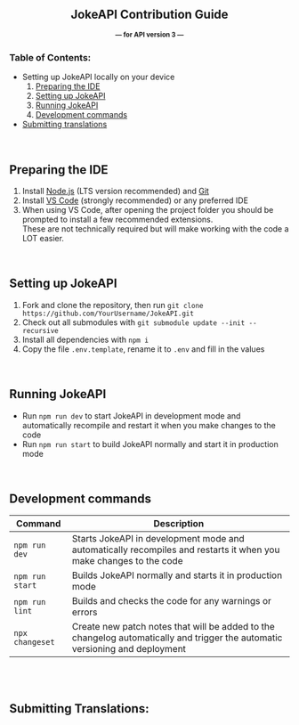 <div style="text-align:center;" align="center">

## JokeAPI Contribution Guide
<b><sup>— for API version 3 —</sup></b>

</div>

### Table of Contents:
- Setting up JokeAPI locally on your device
  1. [Preparing the IDE](#preparing-the-ide)
  2. [Setting up JokeAPI](#setting-up-jokeapi)
  3. [Running JokeAPI](#running-jokeapi)
  4. [Development commands](#development-commands)
- [Submitting translations](#submitting-translations)

<br>

## Preparing the IDE
1. Install [Node.js](https://nodejs.org/) (LTS version recommended) and [Git](https://git-scm.com/)
2. Install [VS Code](https://code.visualstudio.com/) (strongly recommended) or any preferred IDE
3. When using VS Code, after opening the project folder you should be prompted to install a few recommended extensions.  
  These are not technically required but will make working with the code a LOT easier.

<br>

## Setting up JokeAPI
1. Fork and clone the repository, then run `git clone https://github.com/YourUsername/JokeAPI.git`
2. Check out all submodules with `git submodule update --init --recursive`
3. Install all dependencies with `npm i`
4. Copy the file `.env.template`, rename it to `.env` and fill in the values

<br>

## Running JokeAPI
- Run `npm run dev` to start JokeAPI in development mode and automatically recompile and restart it when you make changes to the code
- Run `npm run start` to build JokeAPI normally and start it in production mode

<br>

## Development commands
| Command | Description |
| --- | --- |
| `npm run dev` | Starts JokeAPI in development mode and automatically recompiles and restarts it when you make changes to the code |
| `npm run start` | Builds JokeAPI normally and starts it in production mode |
| `npm run lint` | Builds and checks the code for any warnings or errors |
| `npx changeset` | Create new patch notes that will be added to the changelog automatically and trigger the automatic versioning and deployment |

<br><br>

## Submitting Translations:

<!--This guide will tell you how you can and should contribute to JokeAPI.  -->
<!--Not following it might cause me to reject your changes but at the very least we will both lose time.  -->
<!--So please read this guide before contributing. Thanks :)-->
<!---->
<!--## Table of Contents:-->
<!--- [Submitting or editing jokes](#submitting-or-editing-jokes)-->
<!--- [Contributing to JokeAPI's code](#submitting-code)-->
<!--- [Submitting a translation](#submitting-translations)-->
<!--- [Tips and Tricks for contributing](#other-nice-to-know-stuff)-->
<!---->
<!--<br><br><br><br>-->
<!---->
<!--## Submitting or editing jokes:-->
<!--To submit a joke manually, you can use the form on [this page.](https://v2.jokeapi.dev/#submit)  -->
<!--To submit it through code, you can make use of the ["submit" endpoint.](https://v2.jokeapi.dev/#submit-endpoint)  -->
<!--  -->
<!--If you instead want to edit a joke yourself, you can find them in the `jokes-xy.json` files in [`data/jokes/`](../data/jokes/)  -->
<!--To submit your changes, create a pull request. Also make sure to follow the [code contribution instructions.](#submitting-code)  -->
<!--  -->
<!--If you want a joke to be edited or deleted, please submit a new issue [here.](https://github.com/Sv443/JokeAPI/issues/new?assignees=Sv443&labels=joke+edit&template=3_edit_a_joke.md)  -->
<!--Keep in mind, though, that I will not remove jokes based on opinions as that would defeat the API's main purpose, to provide jokes for everyone's taste.  -->
<!-- TODO: provide source of dark jokes, since this is fully transparent and open source software -->
<!---->
<!--<br><br>-->
<!---->
<!--## Submitting code:-->
<!--1. [Read the Code_of_Conduct.md file](./Code_of_Conduct.md) (TLDR: just behave in a friendly manner).-->
<!--2. [Click here](https://github.com/Sv443/JokeAPI/fork) to fork the repository. Afterwards, clone or download it and locate the folder where it is contained.-->
<!--3. Make the changes you want to make to the code.-->
<!--4. Run the script `npm run all` which will run these commands:-->
<!--    - `npm run validate-jokes` to make sure all jokes are formatted correctly.-->
<!--    - `npm run validate-ids` to verify that all jokes have the correct ID.-->
<!--    - `npm run lint` to check the code for any warnings or errors.-->
<!--    - `npm run dep-graph` to generate a new dependency graph.-->
<!--    - `npm run generate-changelog` to generate a Markdown changelog out of the plaintext one.-->
<!--    - `npm run test`, which runs the unit tests for JokeAPI. If you are colorblind, you can run the command `npm run test-colorblind` (will turn green into cyan and red into magenta).-->
<!--5. Run JokeAPI locally by running the command `node JokeAPI`, request some jokes and test the areas you modified / added to make sure everything still works.-->
<!--6. Add yourself to the `contributors` object in the [`package.json`](../package.json) file :)-->
<!--     - **If it doesn't exist or is empty** please add it using the second format on [this website](https://flaviocopes.com/package-json/#contributors) -->
<!--7. Submit a pull request on your forked repository, selecting `Sv443/JokeAPI` as the base repo and `master` as the base branch and selecting `YourUsername/JokeAPI` as the head repo and `YourBranch` as the compare branch-->
<!--    - If your pull request is not ready to be merged yet, you can add `[WIP]` to the beginning of the title which will tell the repo maintainer(s) and automated scripts not to merge it yet.-->
<!--8. Request a review from me (Sv443).-->
<!--9. Check if the CI script and other checks for your pull request were successful (they can be found below the comments).-->
<!--    - **If they were unsuccessful:** view the log, fix the errors, commit the code and push to the same branch. This will automatically update your pull request and re-run the checks.-->
<!--10. Once the pull request is approved and merged, you can delete the source branch and your forked repo if you want to.  -->
<!--    - **If it isn't**, please read the comments from the reviewer(s) and make the necessary changes.-->
<!--  -->
<!--<br><br>-->
<!---->
<!--## Submitting Translations:-->
<!--If you want to submit a translation, please follow these steps:  -->
<!--1. Find your language's two-character code in the file [`data/languages.json`](../data/languages.json). You'll need to specify it for every translation.-->
<!--2. Translate coded error messages in the file [`data/errorMessages.js`](../data/errorMessages.js) by following the style of the other translations.-->
<!--3. Translate the generic strings inside of the file [`data/translations.json`](../data/translations.json) by also following the style of the other translations.-->
<!--4. Add yourself to the `contributors` object in the [`package.json`](../package.json) file :)-->
<!---->
<!--<br><br>-->
<!---->
<!--## Other nice-to-know stuff:-->
<!--- I really recommend using [Visual Studio Code](https://code.visualstudio.com/) with the extension [`fabiospampinato.vscode-highlight`](https://marketplace.visualstudio.com/items?itemName=fabiospampinato.vscode-highlight) - it will add custom styling to the syntax highlighting in the editor and make the code easier to read and work with.  -->
<!--- If you want to generate a dependency graph, you need to install [Graphviz](https://graphviz.gitlab.io/download/) and add the path to the `bin` folder to your `%PATH%` / `$PATH` environment vaiable. Then, run the command `npm run dependency-graph` and open the file [`dev/dependency-graph.html`](../dev/dependency-graph.html) in a browser.  -->
<!--- If you need to add an authorization token, you can generate one or multiple tokens with the command `npm run add-token [amount]`. If you omit the "amount" parameter, the script will generate a single token. After you run the command, the tokens will be listed in the console and you can now (after restarting JokeAPI) use it in the `Authorization` header to gain unlimited access to JokeAPI [(better explanation here).](https://jokeapi.dev/#api-tokens)  -->
<!---->
<!--<br><br>-->
<!---->
<!--## If you need any help, feel free to contact me through [Discord](https://sv443.net/discord) (fastest way to contact me) or [E-Mail](mailto:contact@sv443.net?subject=Questions%20about%20contributing%20to%20JokeAPI)-->
